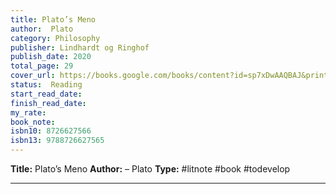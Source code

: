 ```yaml
---
title: Plato’s Meno
author:  Plato
category: Philosophy
publisher: Lindhardt og Ringhof
publish_date: 2020
total_page: 29
cover_url: https://books.google.com/books/content?id=sp7xDwAAQBAJ&printsec=frontcover&img=1&zoom=1&source=gbs_api
status:  Reading
start_read_date: 
finish_read_date: 
my_rate: 
book_note: 
isbn10: 8726627566
isbn13: 9788726627565
---
```

**Title:** Plato’s Meno
**Author:** – Plato
**Type:** #litnote #book #todevelop 

---